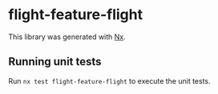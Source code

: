 # flight-feature-flight

This library was generated with [Nx](https://nx.dev).

## Running unit tests

Run `nx test flight-feature-flight` to execute the unit tests.
